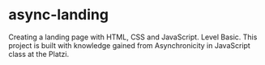 # async-landing
Creating a landing page with HTML, CSS and JavaScript. Level Basic. This project is built with knowledge gained from Asynchronicity in JavaScript class at the Platzi.
